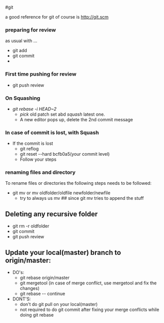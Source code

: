 #git

a good reference for git of course is http://git.scm

### preparing for review
as usual with ...

* git add <file>
* git commit
* 

### First time pushing for review 
* git push review

### On Squashing 

* *git rebase -i HEAD~2*
	* *pick* old patch set abd *squash* latest one. 
	* A new editor pops up, delete the 2nd commit message 

### In case of commit is lost, with Squash
* If the commit is lost	
	* git reflog
	* git reset --hard bcfb0a5(your commit level)
	* Follow your steps

### renaming files and directory 

To rename files or directories the following steps needs to be followed:

* git mv or mv oldfolder/oldfile newfolder/newfile
	* try to always us mv ## since git mv tries to append the stuff

## Deleting any recursive folder 
* git rm -r oldfolder
* git commit
* git push review


## Update your local(master) branch to origin/master:
* DO's:
	* git rebase origin/master
	* git mergetool (in case of merge conflict, use mergetool and fix the changes)
	* git rebase -- continue
* DONT'S:
	* don't do git pull on your local(master)
	* not required to do git commit after fixing your merge conflicts while doing git rebase